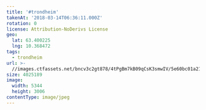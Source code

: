 ```yaml
---
title: '#trondheim'
takenAt: '2018-03-14T06:36:11.000Z'
rotation: 0
license: Attribution-NoDerivs License
geo:
  lat: 63.400225
  lng: 10.368472
tags:
  - trondheim
url: >-
  //images.ctfassets.net/bncv3c2gt878/4tPgBm7kB09qCsK3smwIV/5e60bc01a21761438979832081aa3e10/trondheim_40759160202_o
size: 4025189
image:
  width: 5344
  height: 3006
contentType: image/jpeg
---
```


